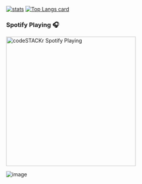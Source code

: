 [![stats](https://github-readme-stats.vercel.app/api?username=GoldenStarq&count_private=true&show_icons=true&theme=radical&border_radius=10&text_color=d1ae84&custom_title=github.com/GoldenStarq)](https://github.com/GoldenStarq)
[![Top Langs card](https://github-readme-stats.vercel.app/api/top-langs/?username=GoldenStarq&card_width=550&show_icons=true&border_radius=10&theme=radical)](https://github.com/GoldenStarq)

### Spotify Playing 🎧

[<img src="https://now-playing-codestackr.vercel.app/api/spotify-playing" alt="codeSTACKr Spotify Playing" width="350" />](https://open.spotify.com/playlist/5BoApeZ2BiGCRVRh5f187z?si=9bdd90a2f0d5400d)

![image](https://camo.githubusercontent.com/bfb7329298828b6c27cca6d416ec6d516951bfb703b233798b547816a277257d/68747470733a2f2f696d6167652e6e6f656c736861636b2e636f6d2f66696368696572732f323032302f33352f352f313539383630313338302d74656e6f722e676966)
